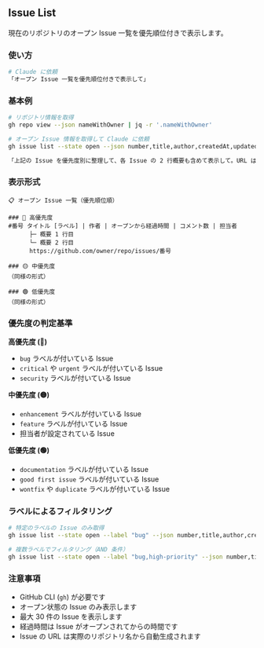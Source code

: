 ## Issue List

現在のリポジトリのオープン Issue 一覧を優先順位付きで表示します。

### 使い方

```bash
# Claude に依頼
「オープン Issue 一覧を優先順位付きで表示して」
```

### 基本例

```bash
# リポジトリ情報を取得
gh repo view --json nameWithOwner | jq -r '.nameWithOwner'

# オープン Issue 情報を取得して Claude に依頼
gh issue list --state open --json number,title,author,createdAt,updatedAt,labels,assignees,comments --limit 30

「上記の Issue を優先度別に整理して、各 Issue の 2 行概要も含めて表示して。URL は上記で取得したリポジトリ名を使用して生成して」
```

### 表示形式

```
📋 オープン Issue 一覧（優先順位順）

### 🔴 高優先度
#番号 タイトル [ラベル] | 作者 | オープンから経過時間 | コメント数 | 担当者
      ├─ 概要 1 行目
      └─ 概要 2 行目
      https://github.com/owner/repo/issues/番号

### 🟡 中優先度
（同様の形式）

### 🟢 低優先度
（同様の形式）
```

### 優先度の判定基準

**高優先度 (🔴)**

- `bug` ラベルが付いている Issue
- `critical` や `urgent` ラベルが付いている Issue
- `security` ラベルが付いている Issue

**中優先度 (🟡)**

- `enhancement` ラベルが付いている Issue
- `feature` ラベルが付いている Issue
- 担当者が設定されている Issue

**低優先度 (🟢)**

- `documentation` ラベルが付いている Issue
- `good first issue` ラベルが付いている Issue
- `wontfix` や `duplicate` ラベルが付いている Issue

### ラベルによるフィルタリング

```bash
# 特定のラベルの Issue のみ取得
gh issue list --state open --label "bug" --json number,title,author,createdAt,labels,comments --limit 30

# 複数ラベルでフィルタリング（AND 条件）
gh issue list --state open --label "bug,high-priority" --json number,title,author,createdAt,labels,comments --limit 30
```

### 注意事項

- GitHub CLI (`gh`) が必要です
- オープン状態の Issue のみ表示します
- 最大 30 件の Issue を表示します
- 経過時間は Issue がオープンされてからの時間です
- Issue の URL は実際のリポジトリ名から自動生成されます
